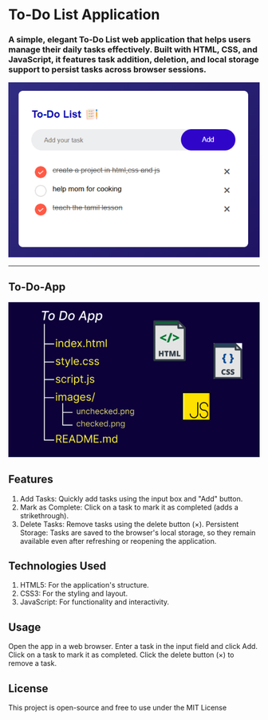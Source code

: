 # To-Do List Application

### **A simple, elegant To-Do List web application that helps users manage their daily tasks effectively. Built with HTML, CSS, and JavaScript, it features task addition, deletion, and local storage support to persist tasks across browser sessions.**

![alt text](app-interface.png)

---

## To-Do-App
![alt text](readmeimage.png)

## Features

1. Add Tasks: Quickly add tasks using the input box and "Add" button.
2. Mark as Complete: Click on a task to mark it as completed (adds a strikethrough).
3. Delete Tasks: Remove tasks using the delete button (×).
Persistent Storage: Tasks are saved to the browser's local storage, so they remain available even after refreshing or reopening the application.

## Technologies Used
1. HTML5: For the application's structure.
2. CSS3: For the styling and layout.
3. JavaScript: For functionality and interactivity.


## Usage

Open the app in a web browser.
Enter a task in the input field and click Add.
Click on a task to mark it as completed.
Click the delete button (×) to remove a task.

## License
This project is open-source and free to use under the MIT License